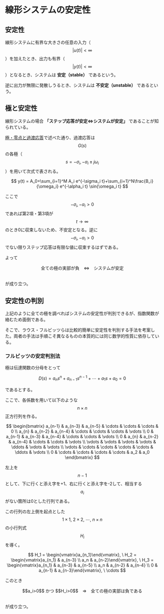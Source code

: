 # 線形システムの安定性

## 安定性

線形システムに有界な大きさの任意の入力（$$|u(t)| < \infty$$）を加えたとき、出力も有界（$$|y(t)| < \infty$$）となるとき、システムは **安定（stable）** であるという。

逆に出力が無限に発散しうるとき、システムは **不安定（unstable）** であるという。

## 極と安定性　

線形システムの場合 **「ステップ応答が安定⇔システムが安定」** であることが知られている。

[極・零点と過渡応答](pole_zero.md)で述べた通り、過渡応答は$$G(s)$$の各極（$$s=-\sigma_i,-\alpha_i \pm j\omega_i$$）を用いて次式で表される。

$$
y(t) = A_0+\sum_{i=1}^M A_i e^{-\sigma_i t}+\sum_{i=1}^N\frac{B_i}{\omega_i} e^{-\alpha_i t} \sin{\omega_i t}
$$

ここで$$-\sigma_i, -\alpha_i > 0$$であれば第2項・第3項が$$t \rightarrow \infty$$のとき0に収束しないため、不安定となる。逆に$$-\sigma_i, -\alpha_i > 0$$でない限りステップ応答は有限な値に収束するはずである。

よって

<center>
全ての極の実部が負　⇔　システムが安定
</center><br />

が成り立つ。

## 安定性の判別

上記のように全ての極を調べればシステムの安定性が判別できるが、指数関数が絡むため面倒である。

そこで、ラウス・フルビッツらは比較的簡単に安定性を判別する手法を考案した。両者の手法は手順こそ異なるものの本質的には同じ数学的性質に依存している。

### フルビッツの安定判別法

極は伝達関数の分母をとって

$$
D(s) = a_n s^n + a_{n-1} s^{n-1} + \cdots + a_1 s + a_0 = 0
$$

であるとする。

ここで、各係数を用いて以下のような$$n \times n$$正方行列を作る。

$$
\begin{bmatrix}
a_{n-1} & a_{n-3} & a_{n-5} & \cdots & \cdots & \cdots & 0 \\
a_{n} & a_{n-2} & a_{n-4} & \cdots & \cdots & \cdots & \vdots \\
0 & a_{n-1} & a_{n-3} & a_{n-4} & \cdots & \cdots & \vdots \\
0 & a_{n} & a_{n-2} & a_{n-4} & \cdots & \cdots & \vdots \\
\vdots & \vdots & \vdots & \vdots & \ddots & \vdots & \vdots \\
\vdots & \cdots & \cdots & \cdots & \cdots & \ddots & \vdots \\
0 & \cdots & \cdots & \cdots & \cdots & a_2 & a_0
\end{bmatrix}
$$

左上を$$n-1$$として、下に行くと添え字を+1、右に行くと添え字を-2して、相当する$$a_i$$がない箇所は0とした行列である。

この行列の左上側を起点とした$$1\times1,\ 2\times2,\ \cdots,\ n \times n$$の小行列式$$H_i$$を導く。

$$
H_1 = \begin{vmatrix}a_{n_1}\end{vmatrix}, \ H_2 = \begin{vmatrix}a_{n_1} & a_{n-3} \\ a_n & a_{n-2}\end{vmatrix}, \ H_3 = \begin{vmatrix}a_{n_1} & a_{n-3} & a_{n-5} \\ a_n & a_{n-2} & a_{n-4} \\ 0 & a_{n-1} & a_{n-3}\end{vmatrix}, \ \cdots
$$

このとき

<center>
$$a_i>0$$ かつ $$H_i>0$$　⇒　全ての極の実部は負である
</center><br />

が成り立つ。
